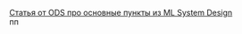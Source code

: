 [Статья от ODS про основные пункты из ML System Design](https://habr.com/ru/companies/ods/articles/698698/)  
пп

